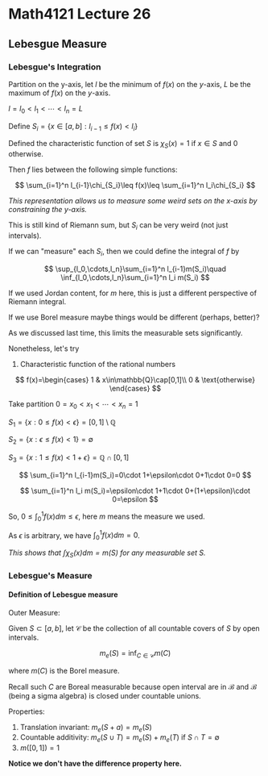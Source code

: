 # Math4121 Lecture 26

## Lebesgue Measure

### Lebesgue's Integration

Partition on the y-axis, let $l$ be the minimum of $f(x)$ on the $y$-axis, $L$ be the maximum of $f(x)$ on the $y$-axis.

$l=l_0<l_1<\cdots<l_n=L$

Define $S_i=\{x\in[a,b]:l_{i-1}\leq f(x)<l_i\}$

Defined the characteristic function of set $S$ is $\chi_S(x)=1$ if $x\in S$ and $0$ otherwise.

Then $f$ lies between the following simple functions:

$$
\sum_{i=1}^n l_{i-1}\chi_{S_i}\leq f(x)\leq \sum_{i=1}^n l_i\chi_{S_i}
$$

_This representation allows us to measure some weird sets on the $x$-axis by constraining the $y$-axis._

This is still kind of Riemann sum, but $S_i$ can be very weird (not just intervals).

If we can "measure" each $S_i$, then we could define the integral of $f$ by

$$
\sup_{l_0,\cdots,l_n}\sum_{i=1}^n l_{i-1}m(S_i)\quad \inf_{l_0,\cdots,l_n}\sum_{i=1}^n l_i m(S_i)
$$

If we used Jordan content, for $m$ here, this is just a different perspective of Riemann integral.

If we use Borel measure maybe things would be different (perhaps, better)?

As we discussed last time, this limits the measurable sets significantly.

Nonetheless, let's try

1. Characteristic function of the rational numbers

$$
f(x)=\begin{cases}
1 & x\in\mathbb{Q}\cap[0,1]\\
0 & \text{otherwise}
\end{cases}
$$

Take partition $0=x_0<x_1<\cdots<x_n=1$

$S_1=\{x:0\leq f(x)<\epsilon\}=[0,1]\setminus\mathbb{Q}$

$S_2=\{x:\epsilon\leq f(x)<1\}=\emptyset$

$S_3=\{x:1\leq f(x)<1+\epsilon\}=\mathbb{Q}\cap[0,1]$

$$
\sum_{i=1}^n l_{i-1}m(S_i)=0\cdot 1+\epsilon\cdot 0+1\cdot 0=0
$$

$$
\sum_{i=1}^n l_i m(S_i)=\epsilon\cdot 1+1\cdot 0+(1+\epsilon)\cdot 0=\epsilon
$$

So, $0\leq\int_0^1 f(x)dm\leq\epsilon$, here $m$ means the measure we used.

As $\epsilon$ is arbitrary, we have $\int_0^1 f(x)dm=0$.

_This shows that $\int \chi_S(x)dm=m(S)$ for any measurable set $S$._

### Lebesgue's Measure

#### Definition of Lebesgue measure

Outer Measure:

Given $S\subset [a,b]$, let $\mathcal{C}$ be the collection of all countable covers of $S$ by open intervals.

$$
m_e(S)=\inf_{C\in\mathcal{C}}m(C)
$$

where $m(C)$ is the Borel measure.

Recall such $C$ are Boreal measurable because open interval are in $\mathcal{B}$ and $\mathcal{B}$ (being a sigma algebra) is closed under countable unions.

Properties:

1. Translation invariant: $m_e(S+a)=m_e(S)$
2. Countable additivity: $m_e(S\cup T)=m_e(S)+m_e(T)$ if $S\cap T=\emptyset$
3. $m([0,1])=1$

**Notice we don't have the difference property here.**

